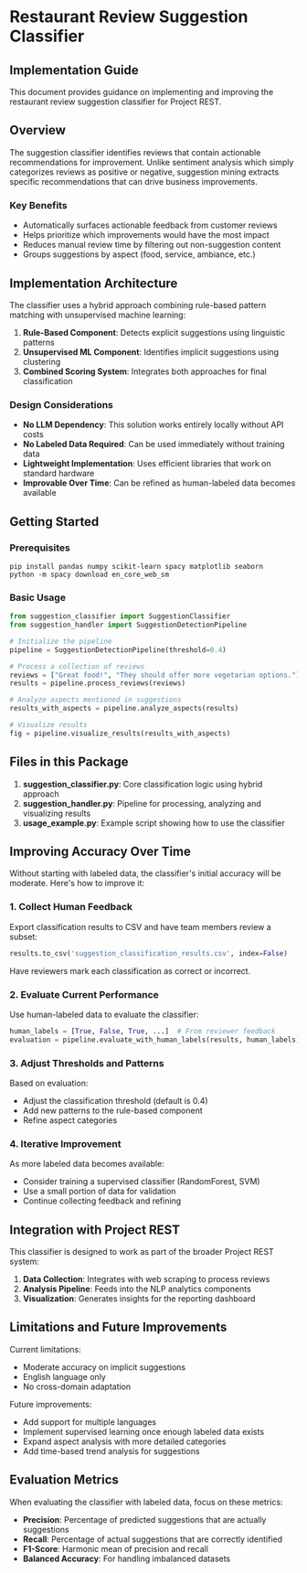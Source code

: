 # Restaurant Review Suggestion Classifier
## Implementation Guide

This document provides guidance on implementing and improving the restaurant review suggestion classifier for Project REST.

## Overview

The suggestion classifier identifies reviews that contain actionable recommendations for improvement. Unlike sentiment analysis which simply categorizes reviews as positive or negative, suggestion mining extracts specific recommendations that can drive business improvements.

### Key Benefits

- Automatically surfaces actionable feedback from customer reviews
- Helps prioritize which improvements would have the most impact
- Reduces manual review time by filtering out non-suggestion content
- Groups suggestions by aspect (food, service, ambiance, etc.)

## Implementation Architecture

The classifier uses a hybrid approach combining rule-based pattern matching with unsupervised machine learning:

1. **Rule-Based Component**: Detects explicit suggestions using linguistic patterns
2. **Unsupervised ML Component**: Identifies implicit suggestions using clustering
3. **Combined Scoring System**: Integrates both approaches for final classification

### Design Considerations

- **No LLM Dependency**: This solution works entirely locally without API costs
- **No Labeled Data Required**: Can be used immediately without training data
- **Lightweight Implementation**: Uses efficient libraries that work on standard hardware
- **Improvable Over Time**: Can be refined as human-labeled data becomes available

## Getting Started

### Prerequisites

```
pip install pandas numpy scikit-learn spacy matplotlib seaborn
python -m spacy download en_core_web_sm
```

### Basic Usage

```python
from suggestion_classifier import SuggestionClassifier
from suggestion_handler import SuggestionDetectionPipeline

# Initialize the pipeline
pipeline = SuggestionDetectionPipeline(threshold=0.4)

# Process a collection of reviews
reviews = ["Great food!", "They should offer more vegetarian options."]
results = pipeline.process_reviews(reviews)

# Analyze aspects mentioned in suggestions
results_with_aspects = pipeline.analyze_aspects(results)

# Visualize results
fig = pipeline.visualize_results(results_with_aspects)
```

## Files in this Package

1. **suggestion_classifier.py**: Core classification logic using hybrid approach
2. **suggestion_handler.py**: Pipeline for processing, analyzing and visualizing results
3. **usage_example.py**: Example script showing how to use the classifier

## Improving Accuracy Over Time

Without starting with labeled data, the classifier's initial accuracy will be moderate. Here's how to improve it:

### 1. Collect Human Feedback

Export classification results to CSV and have team members review a subset:

```python
results.to_csv('suggestion_classification_results.csv', index=False)
```

Have reviewers mark each classification as correct or incorrect.

### 2. Evaluate Current Performance

Use human-labeled data to evaluate the classifier:

```python
human_labels = [True, False, True, ...]  # From reviewer feedback
evaluation = pipeline.evaluate_with_human_labels(results, human_labels)
```

### 3. Adjust Thresholds and Patterns

Based on evaluation:
- Adjust the classification threshold (default is 0.4)
- Add new patterns to the rule-based component
- Refine aspect categories

### 4. Iterative Improvement

As more labeled data becomes available:
- Consider training a supervised classifier (RandomForest, SVM)
- Use a small portion of data for validation
- Continue collecting feedback and refining

## Integration with Project REST

This classifier is designed to work as part of the broader Project REST system:

1. **Data Collection**: Integrates with web scraping to process reviews
2. **Analysis Pipeline**: Feeds into the NLP analytics components
3. **Visualization**: Generates insights for the reporting dashboard

## Limitations and Future Improvements

Current limitations:
- Moderate accuracy on implicit suggestions
- English language only
- No cross-domain adaptation

Future improvements:
- Add support for multiple languages
- Implement supervised learning once enough labeled data exists
- Expand aspect analysis with more detailed categories
- Add time-based trend analysis for suggestions

## Evaluation Metrics

When evaluating the classifier with labeled data, focus on these metrics:

- **Precision**: Percentage of predicted suggestions that are actually suggestions
- **Recall**: Percentage of actual suggestions that are correctly identified
- **F1-Score**: Harmonic mean of precision and recall
- **Balanced Accuracy**: For handling imbalanced datasets